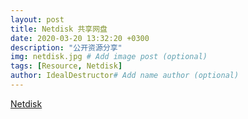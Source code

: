 ```yaml
---
layout: post
title: Netdisk 共享网盘
date: 2020-03-20 13:32:20 +0300
description: "公开资源分享"
img: netdisk.jpg # Add image post (optional)
tags: [Resource, Netdisk]
author: IdealDestructor# Add name author (optional)
---
```

[Netdisk](http://soultaste.cn:34567)